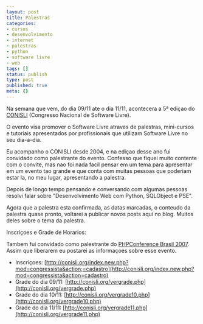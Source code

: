 ```yaml
---
layout: post
title: Palestras
categories:
- cursos
- desenvolvimento
- internet
- palestras
- python
- software livre
- web
tags: []
status: publish
type: post
published: true
meta: {}
---
```

Na semana que vem, do dia 09/11 ate o dia 11/11, acontecera a 5ª ediçao do [CONISLI](http://conisli.org/) (Congresso Nacional de Software Livre).

O evento visa promover o Software Livre atraves de palestras, mini-cursos e tutoriais apresentados por profissionais que utilizam Software Livre no seu dia-a-dia.

Eu acompanho o CONISLI desde 2004, e na ediçao desse ano fui convidado como palestrante do evento. Confesso que fiquei muito contente com o convite, mas nao foi nada facil pensar em um tema para apresentar em um evento tao grande e que conta com muitas pessoas que poderiam estar la, no meu lugar, apresentando a palestra.

Depois de longo tempo pensando e conversando com algumas pessoas resolvi falar sobre "Desenvolvimento Web com Python, SQLObject e PSE".

Agora que a palestra esta confirmada, as datas marcadas, o conteudo da palestra quase pronto, voltarei a publicar novos posts aqui no blog. Muitos deles sobre o tema da palestra.

Inscriçoes e Grade de Horarios:

Tambem fui convidado como palestrante do [PHPConference Brasil 2007](http://www.temporealeventos.com.br/?area=13). Assim que liberarem eu postarei as informaçoes sobre esse evento.

* Inscriçoes: [http://conisli.org/index.new.php?mod=congressista&action;=cadastro](http://conisli.org/index.new.php?mod=congressista&action=cadastro)
* Grade do dia 09/11: [http://conisli.org/vergrade.php](http://conisli.org/vergrade.php)
* Grade do dia 10/11: [http://conisli.org/vergrade10.php](http://conisli.org/vergrade10.php)
* Grade do dia 11/11: [http://conisli.org/vergrade11.php](http://conisli.org/vergrade11.php)
